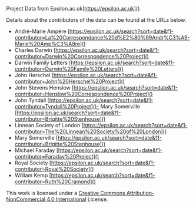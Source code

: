 Project Data from Epsilon.ac.uk[https://epsilon.ac.uk]()

Details about the contributors of the data can be found at the URLs below.

- André-Marie Ampère  [https://epsilon.ac.uk/search?sort=date&f1-contributor=La%20Correspondance%20d%E2%80%99Andr%C3%A9-Marie%20Amp%C3%A8re]()
- Charles Darwin [https://epsilon.ac.uk/search?sort=date&f1-contributor=Darwin%20Correspondence%20Project]()
- Darwin Family Letters [https://epsilon.ac.uk/search?sort=date&f1-contributor=Darwin%20Family%20Letters]()
- John Herschel [https://epsilon.ac.uk/search?sort=date&f1-contributor=John%20Herschel%20Project]()
- John Stevens Henslow [https://epsilon.ac.uk/search?sort=date&f1-contributor=Henslow%20Correspondence%20Project]()
- John Tyndall [https://epsilon.ac.uk/search?sort=date&f1-contributor=Tyndall%20Project]()- Mary Somerville [https://epsilon.ac.uk/search?sort=date&f1-contributor=Brigitte%20Stenhouse]()
- Linnean Society of London [https://epsilon.ac.uk/search?sort=date&f1-contributor=The%20Linnean%20Society%20of%20London]()
- Mary Somerville [https://epsilon.ac.uk/search?sort=date&f1-contributor=Brigitte%20Stenhouse]()
- Michael Faraday [https://epsilon.ac.uk/search?sort=date&f1-contributor=Faraday%20Project]()
- Royal Society [https://epsilon.ac.uk/search?sort=date&f1-contributor=Royal%20Society]()
- William Kemp [https://epsilon.ac.uk/search?sort=date&f1-contributor=Ruth%20Cramond]()

This work is licensed under a [Creative Commons Attribution-NonCommercial 4.0 International](https://creativecommons.org/licenses/by-nc/4.0/) License.